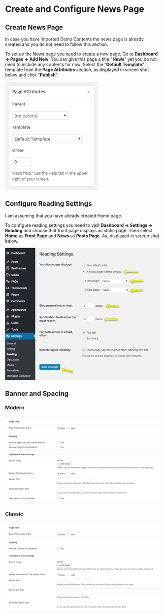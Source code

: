 # Create and Configure News Page

## Create News Page

In case you have Imported Demo Contents the news page is already created and you do not need to follow this section.

To set up the News page you need to create a new page, Go to **Dashboard → Pages → Add New**. You can give this page a title "**News**" yet you do not need to include any contents for now. Select the “**Default Template**” template from the **Page Attributes** section, as displayed in screen shot below and click “**Publish**”.

![Create News Page](images/news-page/create-news-page.png)

## Configure Reading Settings

I am assuming that you have already created Home page.

To configure reading settings you need to visit **Dashboard → Settings → Reading** and choose that front page displays as static page. Then select **Home** as **Front Page** and **News** as **Posts Page**. As, displayed in screen shot below.

![Configure Reading Settings](images/import-demo/home-and-blog-settings.png)

## Banner and Spacing 

### Modern
![Banner And Spacing](images/news-page/banner-spacing.png)

### Classic
![Banner And Spacing](images/news-page/banner-spacing-classic.png)